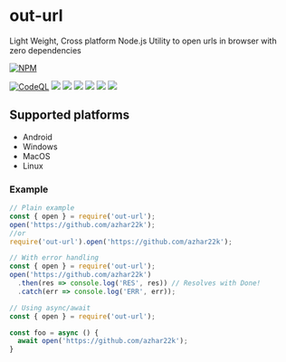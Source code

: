 # out-url
Light Weight, Cross platform Node.js Utility to open urls in browser with zero dependencies

[![NPM](https://nodei.co/npm/out-url.svg?downloads=true&downloadRank=true&stars=true)](https://nodei.co/npm/out-url/)


[![CodeQL](https://github.com/azhar22k/ourl/actions/workflows/codeql-analysis.yml/badge.svg)](https://github.com/azhar22k/ourl/actions/workflows/codeql-analysis.yml) ![](https://img.shields.io/npm/v/out-url) ![](https://img.shields.io/bundlephobia/minzip/out-url) ![](https://img.shields.io/bundlephobia/min/out-url) ![](https://img.shields.io/npm/dt/out-url) ![](https://img.shields.io/github/issues/azhar22k/ourl) ![](https://img.shields.io/github/issues-pr/azhar22k/ourl)

## Supported platforms
- Android
- Windows
- MacOS
- Linux

### Example
```javascript
// Plain example
const { open } = require('out-url');
open('https://github.com/azhar22k');
//or
require('out-url').open('https://github.com/azhar22k');
```

```javascript
// With error handling
const { open } = require('out-url');
open('https://github.com/azhar22k')
  .then(res => console.log('RES', res)) // Resolves with Done!
  .catch(err => console.log('ERR', err));
```

```javascript
// Using async/await
const { open } = require('out-url');

const foo = async () {
  await open('https://github.com/azhar22k');
}
```
